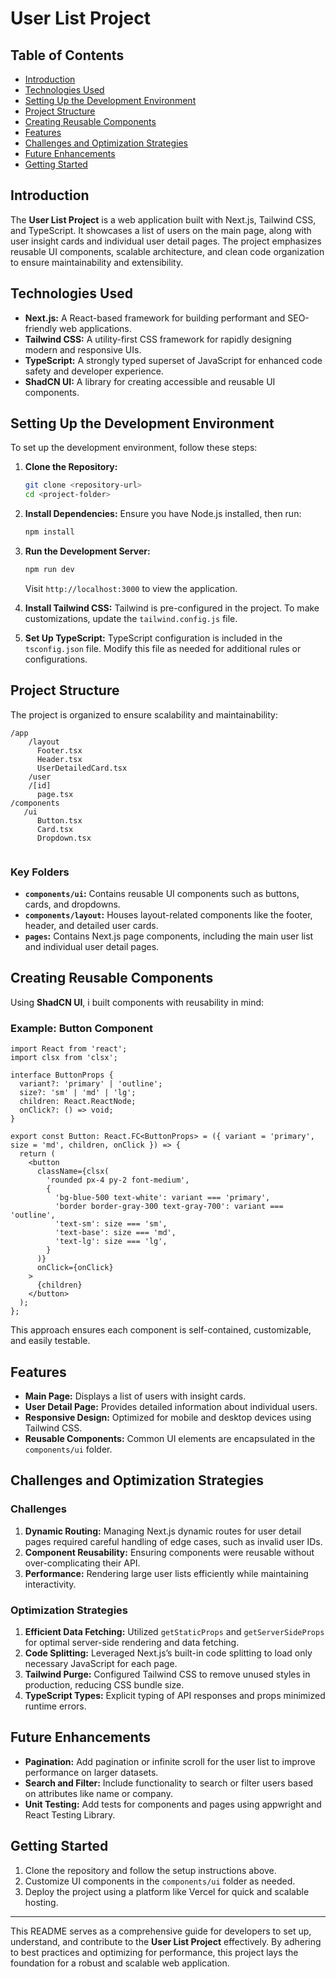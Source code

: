 # User List Project

## Table of Contents
- [Introduction](#introduction)
- [Technologies Used](#technologies-used)
- [Setting Up the Development Environment](#setting-up-the-development-environment)
- [Project Structure](#project-structure)
- [Creating Reusable Components](#creating-reusable-components)
- [Features](#features)
- [Challenges and Optimization Strategies](#challenges-and-optimization-strategies)
- [Future Enhancements](#future-enhancements)
- [Getting Started](#getting-started)

## Introduction
The **User List Project** is a web application built with Next.js, Tailwind CSS, and TypeScript. It showcases a list of users on the main page, along with user insight cards and individual user detail pages. The project emphasizes reusable UI components, scalable architecture, and clean code organization to ensure maintainability and extensibility.

## Technologies Used
- **Next.js:** A React-based framework for building performant and SEO-friendly web applications.
- **Tailwind CSS:** A utility-first CSS framework for rapidly designing modern and responsive UIs.
- **TypeScript:** A strongly typed superset of JavaScript for enhanced code safety and developer experience.
- **ShadCN UI:** A library for creating accessible and reusable UI components.

## Setting Up the Development Environment
To set up the development environment, follow these steps:

1. **Clone the Repository:**
   ```bash
   git clone <repository-url>
   cd <project-folder>
   ```

2. **Install Dependencies:**
   Ensure you have Node.js installed, then run:
   ```bash
   npm install
   ```

3. **Run the Development Server:**
   ```bash
   npm run dev
   ```
   Visit `http://localhost:3000` to view the application.

4. **Install Tailwind CSS:**
   Tailwind is pre-configured in the project. To make customizations, update the `tailwind.config.js` file.

5. **Set Up TypeScript:**
   TypeScript configuration is included in the `tsconfig.json` file. Modify this file as needed for additional rules or configurations.

## Project Structure
The project is organized to ensure scalability and maintainability:

```
/app
    /layout
      Footer.tsx
      Header.tsx
      UserDetailedCard.tsx
    /user
    /[id]
      page.tsx
/components
   /ui
      Button.tsx
      Card.tsx
      Dropdown.tsx
   
```

### Key Folders
- **`components/ui`:** Contains reusable UI components such as buttons, cards, and dropdowns.
- **`components/layout`:** Houses layout-related components like the footer, header, and detailed user cards.
- **`pages`:** Contains Next.js page components, including the main user list and individual user detail pages.

## Creating Reusable Components
Using **ShadCN UI**, i built components with reusability in mind:

### Example: Button Component
```tsx
import React from 'react';
import clsx from 'clsx';

interface ButtonProps {
  variant?: 'primary' | 'outline';
  size?: 'sm' | 'md' | 'lg';
  children: React.ReactNode;
  onClick?: () => void;
}

export const Button: React.FC<ButtonProps> = ({ variant = 'primary', size = 'md', children, onClick }) => {
  return (
    <button
      className={clsx(
        'rounded px-4 py-2 font-medium',
        {
          'bg-blue-500 text-white': variant === 'primary',
          'border border-gray-300 text-gray-700': variant === 'outline',
          'text-sm': size === 'sm',
          'text-base': size === 'md',
          'text-lg': size === 'lg',
        }
      )}
      onClick={onClick}
    >
      {children}
    </button>
  );
};
```

This approach ensures each component is self-contained, customizable, and easily testable.

## Features
- **Main Page:** Displays a list of users with insight cards.
- **User Detail Page:** Provides detailed information about individual users.
- **Responsive Design:** Optimized for mobile and desktop devices using Tailwind CSS.
- **Reusable Components:** Common UI elements are encapsulated in the `components/ui` folder.

## Challenges and Optimization Strategies
### Challenges
1. **Dynamic Routing:** Managing Next.js dynamic routes for user detail pages required careful handling of edge cases, such as invalid user IDs.
2. **Component Reusability:** Ensuring components were reusable without over-complicating their API.
3. **Performance:** Rendering large user lists efficiently while maintaining interactivity.

### Optimization Strategies
1. **Efficient Data Fetching:** Utilized `getStaticProps` and `getServerSideProps` for optimal server-side rendering and data fetching.
2. **Code Splitting:** Leveraged Next.js’s built-in code splitting to load only necessary JavaScript for each page.
3. **Tailwind Purge:** Configured Tailwind CSS to remove unused styles in production, reducing CSS bundle size.
4. **TypeScript Types:** Explicit typing of API responses and props minimized runtime errors.

## Future Enhancements
- **Pagination:** Add pagination or infinite scroll for the user list to improve performance on larger datasets.
- **Search and Filter:** Include functionality to search or filter users based on attributes like name or company.
- **Unit Testing:** Add tests for components and pages using appwright and React Testing Library.

## Getting Started
1. Clone the repository and follow the setup instructions above.
2. Customize UI components in the `components/ui` folder as needed.
3. Deploy the project using a platform like Vercel for quick and scalable hosting.

---
This README serves as a comprehensive guide for developers to set up, understand, and contribute to the **User List Project** effectively. By adhering to best practices and optimizing for performance, this project lays the foundation for a robust and scalable web application.

